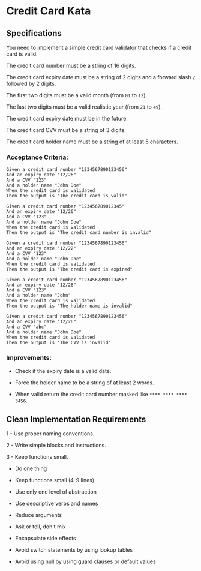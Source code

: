 # Credit Card Kata

## Specifications

You need to implement a simple credit card validator that checks if a credit card is valid.

The credit card number must be a string of 16 digits.

The credit card expiry date must be a string of 2 digits and a forward slash `/` followed by 2 digits.

The first two digits must be a valid month (from `01` to `12`).

The last two digits must be a valid realistic year (from `21` to `49`).

The credit card expiry date must be in the future.

The credit card CVV must be a string of 3 digits.

The credit card holder name must be a string of at least 5 characters.

### Acceptance Criteria:

```gherkin
Given a credit card number "1234567890123456"
And an expiry date "12/26"
And a CVV "123"
And a holder name "John Doe"
When the credit card is validated
Then the output is "The credit card is valid"
```

```gherkin
Given a credit card number "123456789012345"
And an expiry date "12/26"
And a CVV "123"
And a holder name "John Doe"
When the credit card is validated
Then the output is "The credit card number is invalid"
```

```gherkin
Given a credit card number "1234567890123456"
And an expiry date "12/22"
And a CVV "123"
And a holder name "John Doe"
When the credit card is validated
Then the output is "The credit card is expired"
```

```gherkin
Given a credit card number "1234567890123456"
And an expiry date "12/26"
And a CVV "123"
And a holder name "John"
When the credit card is validated
Then the output is "The holder name is invalid"
```

```gherkin
Given a credit card number "1234567890123456"
And an expiry date "12/26"
And a CVV "abc"
And a holder name "John Doe"
When the credit card is validated
Then the output is "The CVV is invalid"
```

### Improvements:

- Check if the expiry date is a valid date.

- Force the holder name to be a string of at least 2 words.

- When valid return the credit card number masked like `**** **** **** 3456`.

## Clean Implementation Requirements

1 - Use proper naming conventions.

2 - Write simple blocks and instructions.

3 - Keep functions small.

  - Do one thing

  - Keep functions small (4-9 lines)

  - Use only one level of abstraction

  - Use descriptive verbs and names

  - Reduce arguments

  - Ask or tell, don't mix

  - Encapsulate side effects

  - Avoid switch statements by using lookup tables

  - Avoid using null by using guard clauses or default values
